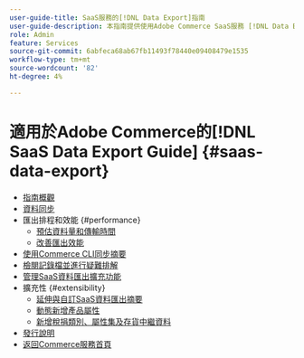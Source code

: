 ```yaml
---
user-guide-title: SaaS服務的[!DNL Data Export]指南
user-guide-description: 本指南提供使用Adobe Commerce SaaS服務 [!DNL Data Export] 擴充功能的詳細指示。
role: Admin
feature: Services
source-git-commit: 6abfeca68ab67fb11493f78440e09408479e1535
workflow-type: tm+mt
source-wordcount: '82'
ht-degree: 4%

---
```


# 適用於Adobe Commerce的[!DNL SaaS Data Export Guide] {#saas-data-export}

- [指南概觀](overview.md)
- [資料同步](data-synchronization.md)
- 匯出排程和效能 {#performance}
   - [預估資料量和傳輸時間](estimate-data-volume-sync-time.md)
   - [改善匯出效能](customize-export-processing.md)
- [使用Commerce CLI同步摘要](data-export-cli-commands.md)
- [檢閱記錄檔並進行疑難排解](troubleshooting-logging.md)
- [管理SaaS資料匯出擴充功能](manage-extension.md)
- 擴充性 {#extensibility}
   - [延伸與自訂SaaS資料匯出摘要](extensibility-and-customizations.md)
   - [動態新增產品屬性](add-attribute-dynamically.md)
   - [新增稅捐類別、屬性集及存貨中繼資料](add-tax-attribute-set-inventory-attributes.md)
- [發行說明](release-notes.md)
- [返回Commerce服務首頁](https://experienceleague.adobe.com/docs/commerce/user-guides/home.html)
